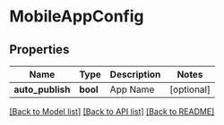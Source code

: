 # MobileAppConfig

## Properties
Name | Type | Description | Notes
------------ | ------------- | ------------- | -------------
**auto_publish** | **bool** | App Name | [optional] 

[[Back to Model list]](../README.md#documentation-for-models) [[Back to API list]](../README.md#documentation-for-api-endpoints) [[Back to README]](../README.md)


